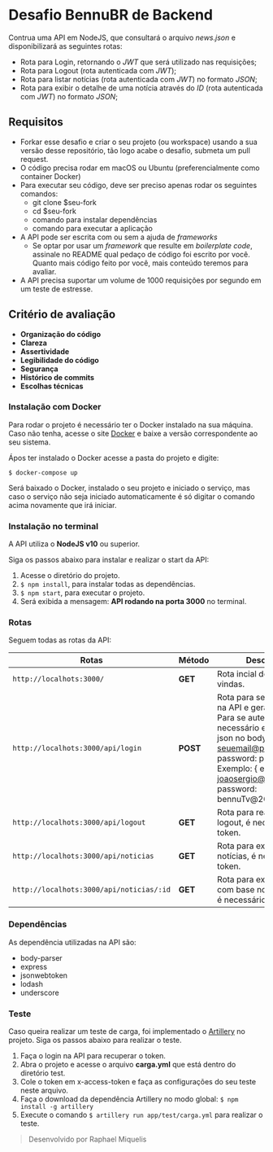 # Desafio BennuBR de Backend

Contrua uma API em NodeJS, que consultará o arquivo _news.json_ e disponibilizará as seguintes rotas:

- Rota para Login, retornando o _JWT_ que será utilizado nas requisições;
- Rota para Logout (rota autenticada com _JWT_);
- Rota para listar notícias (rota autenticada com _JWT_) no formato _JSON_;
- Rota para exibir o detalhe de uma notícia através do _ID_ (rota autenticada com _JWT_) no formato _JSON_;

## Requisitos

- Forkar esse desafio e criar o seu projeto (ou workspace) usando a sua versão desse repositório, tão logo acabe o desafio, submeta um pull request.
- O código precisa rodar em macOS ou Ubuntu (preferencialmente como container Docker)
- Para executar seu código, deve ser preciso apenas rodar os seguintes comandos:
  - git clone \$seu-fork
  - cd \$seu-fork
  - comando para instalar dependências
  - comando para executar a aplicação
- A API pode ser escrita com ou sem a ajuda de _frameworks_
  - Se optar por usar um _framework_ que resulte em _boilerplate code_, assinale no README qual pedaço de código foi escrito por você. Quanto mais código feito por você, mais conteúdo teremos para avaliar.
- A API precisa suportar um volume de 1000 requisições por segundo em um teste de estresse.

## Critério de avaliação

- **Organização do código**
- **Clareza**
- **Assertividade**
- **Legibilidade do código**
- **Segurança**
- **Histórico de commits**
- **Escolhas técnicas**

### Instalação com Docker

Para rodar o projeto é necessário ter o Docker instalado na sua máquina. Caso não tenha, acesse o site [Docker](https://www.docker.com/products/docker-desktop) e baixe a versão correspondente ao seu sistema.

Ápos ter instalado o Docker acesse a pasta do projeto e digite:

`$ docker-compose up`

Será baixado o Docker, instalado o seu projeto e iniciado o serviço, mas caso o serviço não seja iniciado automaticamente é só digitar o comando acima novamente que irá iniciar.

### Instalação no terminal

A API utiliza o **NodeJS v10** ou superior.

Siga os passos abaixo para instalar e realizar o start da API:

1. Acesse o diretório do projeto.
2. `$ npm install`, para instalar todas as dependências.
3. `$ npm start`, para executar o projeto.
4. Será exibida a mensagem: **API rodando na porta 3000** no terminal.

### Rotas

Seguem todas as rotas da API:

| Rotas                                    | Método   | Descrição                                                                                                                                                                                                                            |
| ---------------------------------------- | -------- | ------------------------------------------------------------------------------------------------------------------------------------------------------------------------------------------------------------------------------------ |
| `http://localhots:3000/`                 | **GET**  | Rota incial de boas vindas.                                                                                                                                                                                                          |
| `http://localhots:3000/api/login`        | **POST** | Rota para se autenticar na API e gerar o token. Para se autenticar será necessário enviar um json no body com {email: seuemail@provedor.com, password: password}. Exemplo: { email: joaosergio@outlook.com, password: bennuTv@2018 } |
| `http://localhots:3000/api/logout`       | **GET**  | Rota para realizar o logout, é necessário o token.                                                                                                                                                                                   |
| `http://localhots:3000/api/noticias`     | **GET**  | Rota para exibir todas as notícias, é necessário o token.                                                                                                                                                                            |
| `http://localhots:3000/api/noticias/:id` | **GET**  | Rota para exibir a notícia com base no **id** passado, é necessário o token.                                                                                                                                                         |

### Dependências

As dependência utilizadas na API são:

- body-parser
- express
- jsonwebtoken
- lodash
- underscore

### Teste

Caso queira realizar um teste de carga, foi implementado o [Artillery](https://artillery.io/) no projeto. Siga os passos abaixo para realizar o teste.

1. Faça o login na API para recuperar o token.
2. Abra o projeto e acesse o arquivo **carga.yml** que está dentro do diretório test.
3. Cole o token em x-access-token e faça as configurações do seu teste neste arquivo.
4. Faça o download da dependência Artillery no modo global: `$ npm install -g artillery`
5. Execute o comando `$ artillery run app/test/carga.yml` para realizar o teste.

> Desenvolvido por Raphael Miquelis
